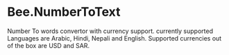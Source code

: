 # Bee.NumberToText
Number To words convertor with currency support. currently supported Languages are Arabic, Hindi, Nepali and English. Supported currencies out of the box are USD and SAR.
